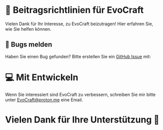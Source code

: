 # 🤝 Beitragsrichtlinien für EvoCraft

Vielen Dank für Ihr Interesse, zu EvoCraft beizutragen! Hier erfahren Sie, wie Sie helfen können.

## 🐛 Bugs melden

Haben Sie einen Bug gefunden? Bitte erstellen Sie ein [GitHub Issue](https://github.com/Mrowinski-Thorge/EvoCraft/issues/new) mit:

# 💻 Mit Entwickeln 

Wenn Sie interessiert sind EvoCraft zu verbessern, schreiben Sie mir bitte unter EvoCraft@proton.me eine Email.

# Vielen Dank für Ihre Unterstützung 🏅
